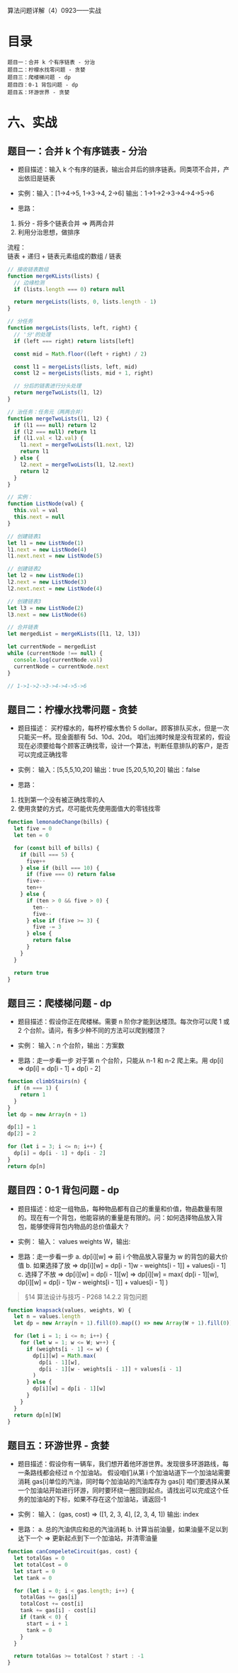 算法问题详解（4）0923——实战

# 目录

    题目一：合并 k 个有序链表 - 分治
    题目二：柠檬水找零问题 - 贪婪
    题目三：爬楼梯问题 - dp
    题目四：0-1 背包问题 - dp
    题目五：环游世界 - 贪婪

# 六、实战

## 题目一：合并 k 个有序链表 - 分治

- 题目描述：输入 k 个有序的链表，输出合并后的排序链表。同类项不合并，产出依旧是链表
- 实例：输入：[1->4->5, 1->3->4, 2->6] 输出：1->1->2->3->4->4->5->6

- 思路：

1. 拆分 - 将多个链表合并 => 两两合并
2. 利用分治思想，做排序

流程：  
链表 + 递归 + 链表元素组成的数组 / 链表

```js
// 接收链表数组
function mergeKLists(lists) {
  // 边缘检测
  if (lists.length === 0) return null

  return mergeLists(lists, 0, lists.length - 1)
}

// 分任务
function mergeLists(lists, left, right) {
  // '分'的处理
  if (left === right) return lists[left]

  const mid = Math.floor((left + right) / 2)

  const l1 = mergeLists(lists, left, mid)
  const l2 = mergeLists(lists, mid + 1, right)

  // 分后的链表进行分头处理
  return mergeTwoLists(l1, l2)
}

// 治任务：任务元（两两合并）
function mergeTwoLists(l1, l2) {
  if (l1 === null) return l2
  if (l2 === null) return l1
  if (l1.val < l2.val) {
    l1.next = mergeTwoLists(l1.next, l2)
    return l1
  } else {
    l2.next = mergeTwoLists(l1, l2.next)
    return l2
  }
}

// 实例：
function ListNode(val) {
  this.val = val
  this.next = null
}

// 创建链表1
let l1 = new ListNode(1)
l1.next = new ListNode(4)
l1.next.next = new ListNode(5)

// 创建链表2
let l2 = new ListNode(1)
l2.next = new ListNode(3)
l2.next.next = new ListNode(4)

// 创建链表3
let l3 = new ListNode(2)
l3.next = new ListNode(6)

// 合并链表
let mergedList = mergeKLists([l1, l2, l3])

let currentNode = mergedList
while (currentNode !== null) {
  console.log(currentNode.val)
  currentNode = currentNode.next
}

// 1->1->2->3->4->4->5->6
```

## 题目二：柠檬水找零问题 - 贪婪

- 题目描述：
  买柠檬水的，每杯柠檬水售价 5 dollar。顾客排队买水，但是一次只能买一杯。现金面额有 5d、10d、20d。
  咱们出摊时候是没有现紧的，假设现在必须要给每个顾客正确找零，设计一个算法，判断任意排队的客户，是否可以完成正确找零
- 实例：
  输入：[5,5,5,10,20] 输出：true
  [5,20,5,10,20] 输出：false

- 思路：

1. 找到第一个没有被正确找零的人
2. 使用贪婪的方式，尽可能优先使用面值大的零钱找零

```js
function lemonadeChange(bills) {
  let five = 0
  let ten = 0

  for (const bill of bills) {
    if (bill === 5) {
      five++
    } else if (bill === 10) {
      if (five === 0) return false
      five--
      ten++
    } else {
      if (ten > 0 && five > 0) {
        ten--
        five--
      } else if (five >= 3) {
        five -= 3
      } else {
        return false
      }
    }
  }

  return true
}
```

## 题目三：爬楼梯问题 - dp

- 题目描述：假设你正在爬楼梯。需要 n 阶你才能到达楼顶。每次你可以爬 1 或 2 个台阶。请问，有多少种不同的方法可以爬到楼顶？

- 实例：
  输入：n 个台阶，输出：方案数

- 思路：走一步看一步
  对于第 n 个台阶，只能从 n-1 和 n-2 爬上来。用 dp[i] => dp[i] = dp[i - 1] + dp[i - 2]

```js
function climbStairs(n) {
  if (n === 1) {
    return 1
  }
}
let dp = new Array(n + 1)

dp[1] = 1
dp[2] = 2

for (let i = 3; i <= n; i++) {
  dp[i] = dp[i - 1] + dp[i - 2]
}
return dp[n]
```

## 题目四：0-1 背包问题 - dp

- 题目描述：给定一组物品，每种物品都有自己的重量和价值，物品数量有限的。现在有一个背包，他能容纳的重量是有限的。问：如何选择物品放入背包，能够使得背包内物品的总价值最大？

- 实例：
  输入： values weights W，输出:

- 思路：走一步看一步
  a. dp[i][w] => 前 i 个物品放入容量为 w 的背包的最大价值
  b. 如果选择了放 => dp[i][w] = dp[i - 1]w - weights[i - 1]] + values[i - 1]
  c. 选择了不放 => dp[i][w] = dp[i - 1][w]
  => dp[i][w] = max(
  dp[i - 1][w],
  dp[i][w] = dp[i - 1]w - weights[i - 1]] + values[i - 1]
  )

> §14 算法设计与技巧 - P268 14.2.2 背包问题

```js
function knapsack(values, weights, W) {
  let n = values.length
  let dp = new Array(n + 1).fill(0).map(() => new Array(W + 1).fill(0))

  for (let i = 1; i <= n; i++) {
    for (let w = 1; w <= W; w++) {
      if (weights[i - 1] <= w) {
        dp[i][w] = Math.max(
          dp[i - 1][w],
          dp[i - 1][w - weights[i - 1]] + values[i - 1]
        )
      } else {
        dp[i][w] = dp[i - 1][w]
      }
    }
  }
  return dp[n][W]
}
```

## 题目五：环游世界 - 贪婪

- 题目描述：假设你有一辆车，我们想开着他环游世界。发现很多环游路线，每一条路线都会经过 n 个加油站。
  假设咱们从第 i 个加油站道下一个加油站需要消耗 gas[i]单位的汽油，同时每个加油站的汽油库存为 gas[i]
  咱们要选择从某一个加油站开始进行环游，同时要环绕一圈回到起点。请找出可以完成这个任务的加油站的下标，如果不存在这个加油站，请返回-1
- 实例：
  输入： (gas, cost) => ([1, 2, 3, 4], [2, 3, 4, 1]) 输出: index

- 思路：
  a. 总的汽油供应和总的汽油消耗
  b. 计算当前油量，如果油量不足以到达下一个 => 更新起点到下一个加油站，并清零油量

```js
function canCompeleteCircuit(gas, cost) {
  let totalGas = 0
  let totalCost = 0
  let start = 0
  let tank = 0

  for (let i = 0; i < gas.length; i++) {
    totalGas += gas[i]
    totalCost += cost[i]
    tank += gas[i] - cost[i]
    if (tank < 0) {
      start = i + 1
      tank = 0
    }
  }

  return totalGas >= totalCost ? start : -1
}
```
